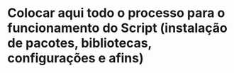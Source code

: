 # Colocar aqui todo o processo para o funcionamento do Script (instalação de pacotes, bibliotecas, configurações e afins)
